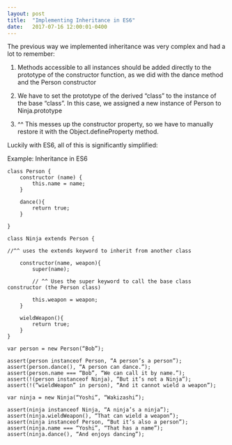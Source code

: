 ```yaml
---
layout: post
title:  "Implementing Inheritance in ES6"
date:   2017-07-16 12:00:01-0400
---
```

The previous way we implemented inheritance was very complex and had a lot to remember:
 1. Methods accessible to all instances should be added directly to the prototype of the constructor function, as we did with the dance method and the Person constructor
    
 2. We have to set the prototype of the derived “class” to the instance of the base “class”. In this case, we assigned a new instance of Person to Ninja.prototype
 3. ^^ This messes up the constructor property, so we have to manually restore it with the Object.defineProperty method.

Luckily with ES6, all of this is significantly simplified:

Example: Inheritance in ES6

    class Person {
        constructor (name) {
            this.name = name;
        }

        dance(){
            return true;
        }

    }

    class Ninja extends Person {

    //^^ uses the extends keyword to inherit from another class

        constructor(name, weapon){
            super(name);

            // ^^ Uses the super keyword to call the base class constructor (the Person class)

            this.weapon = weapon;
        }

        wieldWeapon(){
            return true;
        }
    }

    var person = new Person(“Bob”);

    assert(person instanceof Person, “A person’s a person”);
    assert(person.dance(), “A person can dance.”);
    assert(person.name === “Bob”, “We can call it by name.”);
    assert(!(person instanceof Ninja), “But it’s not a Ninja”);
    assert(!(“wieldWeapon” in person), “And it cannot wield a weapon”);

    var ninja = new Ninja(“Yoshi”, “Wakizashi”);

    assert(ninja instanceof Ninja, “A ninja’s a ninja”);
    assert(ninja.wieldWeapon(), “That can wield a weapon”);
    assert(ninja instanceof Person, “But it’s also a person”);
    assert(ninja.name === “Yoshi”, “That has a name”);
    assert(ninja.dance(), “And enjoys dancing”);
